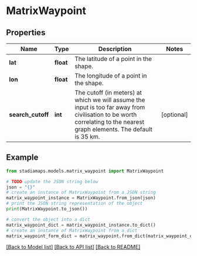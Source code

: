 # MatrixWaypoint


## Properties

Name | Type | Description | Notes
------------ | ------------- | ------------- | -------------
**lat** | **float** | The latitude of a point in the shape. | 
**lon** | **float** | The longitude of a point in the shape. | 
**search_cutoff** | **int** | The cutoff (in meters) at which we will assume the input is too far away from civilisation to be worth correlating to the nearest graph elements. The default is 35 km. | [optional] 

## Example

```python
from stadiamaps.models.matrix_waypoint import MatrixWaypoint

# TODO update the JSON string below
json = "{}"
# create an instance of MatrixWaypoint from a JSON string
matrix_waypoint_instance = MatrixWaypoint.from_json(json)
# print the JSON string representation of the object
print(MatrixWaypoint.to_json())

# convert the object into a dict
matrix_waypoint_dict = matrix_waypoint_instance.to_dict()
# create an instance of MatrixWaypoint from a dict
matrix_waypoint_form_dict = matrix_waypoint.from_dict(matrix_waypoint_dict)
```
[[Back to Model list]](../README.md#documentation-for-models) [[Back to API list]](../README.md#documentation-for-api-endpoints) [[Back to README]](../README.md)


